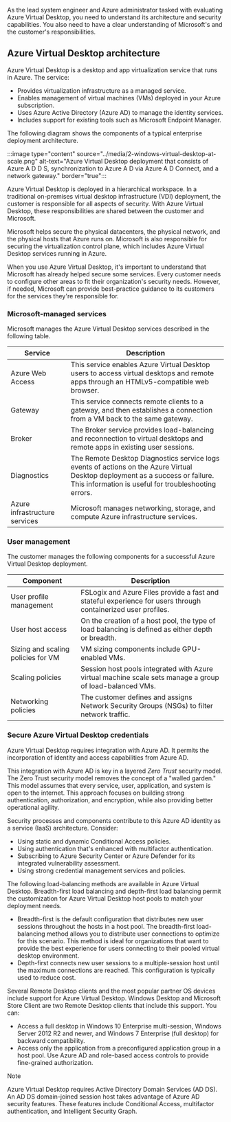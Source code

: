 As the lead system engineer and Azure administrator tasked with evaluating Azure Virtual Desktop, you need to understand its architecture and security capabilities. You also need to have a clear understanding of Microsoft's and the customer's responsibilities.

## Azure Virtual Desktop architecture

Azure Virtual Desktop is a desktop and app virtualization service that runs in Azure. The service:

- Provides virtualization infrastructure as a managed service.
- Enables management of virtual machines (VMs) deployed in your Azure subscription.
- Uses Azure Active Directory (Azure AD) to manage the identity services.
- Includes support for existing tools such as Microsoft Endpoint Manager.

The following diagram shows the components of a typical enterprise deployment architecture.

:::image type="content" source="../media/2-windows-virtual-desktop-at-scale.png" alt-text="Azure Virtual Desktop deployment that consists of Azure A D D S, synchronization to Azure A D via Azure A D Connect, and a network gateway." border="true":::

Azure Virtual Desktop is deployed in a hierarchical workspace. In a traditional on-premises virtual desktop infrastructure (VDI) deployment, the customer is responsible for all aspects of security. With Azure Virtual Desktop, these responsibilities are shared between the customer and Microsoft.

Microsoft helps secure the physical datacenters, the physical network, and the physical hosts that Azure runs on. Microsoft is also responsible for securing the virtualization control plane, which includes Azure Virtual Desktop services running in Azure.

When you use Azure Virtual Desktop, it's important to understand that Microsoft has already helped secure some services. Every customer needs to configure other areas to fit their organization's security needs. However, if needed, Microsoft can provide best-practice guidance to its customers for the services they're responsible for.

### Microsoft-managed services

Microsoft manages the Azure Virtual Desktop services described in the following table.

| **Service**                   | **Description**                                              |
| ----------------------------- | ------------------------------------------------------------ |
| Azure Web Access              | This service enables Azure Virtual Desktop users to access virtual desktops and remote apps through an HTMLv5-compatible web browser. |
| Gateway                       | This service connects remote clients to a gateway, and then establishes a connection from a VM back to the same gateway. |
| Broker                        | The Broker service provides load-balancing and reconnection to virtual desktops and remote apps in existing user sessions. |
| Diagnostics                   | The Remote Desktop Diagnostics service logs events of actions on the Azure Virtual Desktop deployment as a success or failure. This information is useful for troubleshooting errors. |
| Azure infrastructure services | Microsoft manages networking, storage, and compute Azure infrastructure services. |

### User management

The customer manages the following components for a successful Azure Virtual Desktop deployment.

| **Component**                      | **Description**                                              |
| ---------------------------------- | ------------------------------------------------------------ |
| User profile management            | FSLogix and Azure Files provide a fast and stateful experience for users through containerized user profiles. |
| User host access                   | On the creation of a host pool, the type of load balancing is defined as either depth or breadth. |
| Sizing and scaling policies for VM | VM sizing components include GPU-enabled VMs.              |
| Scaling policies                   | Session host pools integrated with Azure virtual machine scale sets manage a group of load-balanced VMs. |
| Networking policies                | The customer defines and assigns Network Security Groups (NSGs) to filter network traffic. |

### Secure Azure Virtual Desktop credentials

Azure Virtual Desktop requires integration with Azure AD. It permits the incorporation of identity and access capabilities from Azure AD. 

This integration with Azure AD is key in a layered *Zero Trust* security model. The Zero Trust security model removes the concept of a "walled garden." This model assumes that every service, user, application, and system is open to the internet. This approach focuses on building strong authentication, authorization, and encryption, while also providing better operational agility.

Security processes and components contribute to this Azure AD identity as a service (IaaS) architecture. Consider:

- Using static and dynamic Conditional Access policies.
- Using authentication that's enhanced with multifactor authentication.
- Subscribing to Azure Security Center or Azure Defender for its integrated vulnerability assessment.
- Using strong credential management services and policies.

The following load-balancing methods are available in Azure Virtual Desktop. Breadth-first load balancing and depth-first load balancing permit the customization for Azure Virtual Desktop host pools to match your deployment needs.

- Breadth-first is the default configuration that distributes new user sessions throughout the hosts in a host pool. The breadth-first load-balancing method allows you to distribute user connections to optimize for this scenario. This method is ideal for organizations that want to provide the best experience for users connecting to their pooled virtual desktop environment.
- Depth-first connects new user sessions to a multiple-session host until the maximum connections are reached. This configuration is typically used to reduce cost.

Several Remote Desktop clients and the most popular partner OS devices include support for Azure Virtual Desktop. Windows Desktop and Microsoft Store Client are two Remote Desktop clients that include this support. You can:

- Access a full desktop in Windows 10 Enterprise multi-session, Windows Server 2012 R2 and newer, and Windows 7 Enterprise (full desktop) for backward compatibility.
- Access only the application from a preconfigured application group in a host pool. Use Azure AD and role-based access controls to provide fine-grained authorization.

>[!NOTE]
>Azure Virtual Desktop requires Active Directory Domain Services (AD DS). An AD DS domain-joined session host takes advantage of Azure AD security features. These features include Conditional Access, multifactor authentication, and Intelligent Security Graph.
